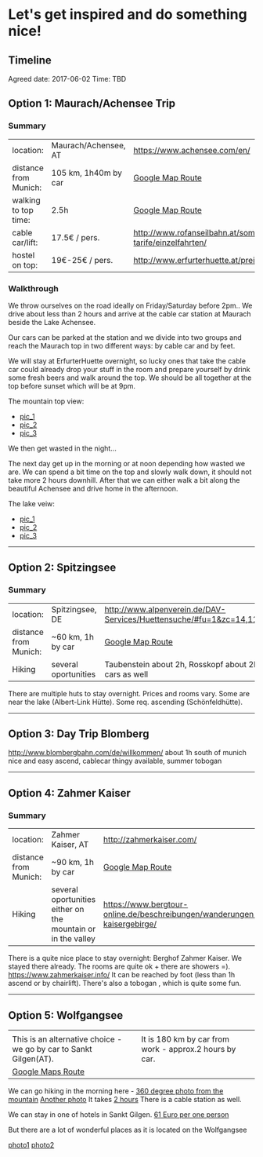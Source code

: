 # Let's get inspired and do something nice!

## Timeline

Agreed date: 2017-06-02 
Time: TBD

## Option 1: Maurach/Achensee Trip

### Summary

| | | |
| ------------- | ------------- | ------------- |
| location: | Maurach/Achensee, AT | https://www.achensee.com/en/ |
| distance from Munich: | 105 km, 1h40m by car | [Google Map Route](https://www.google.com/maps/dir/Munich,+Germany/Rofan+Cable+Car+Company,+Achensee+Str.+10,+6212+Maurach,+Austria/@47.7672566,11.4828136,10z/data=!4m14!4m13!1m5!1m1!1s0x479e75f9a38c5fd9:0x10cb84a7db1987d!2m2!1d11.5819806!2d48.1351253!1m5!1m1!1s0x479d7e3860b62701:0x2075f35cecb1c082!2m2!1d11.75125!2d47.424499!5i1) |
| walking to top time: | 2.5h | [Google Map Route](https://www.google.com/maps/dir/47.4243035,11.7513384/AirRofan,+6212+Eben+am+Achensee,+Austria/@47.4349213,11.7598334,2988m/data=!3m1!1e3!4m9!4m8!1m0!1m5!1m1!1s0x479d7fced0cb27e1:0xd9aee93d219bbcbe!2m2!1d11.764385!2d47.4424235!3e2) |
| cable car/lift: | 17.5€ / pers. | http://www.rofanseilbahn.at/sommer/betrieb-tarife/einzelfahrten/ |
| hostel on top: | 19€-25€ / pers. | http://www.erfurterhuette.at/preise/ |

### Walkthrough

We throw ourselves on the road ideally on Friday/Saturday before 2pm.. We drive about less than 2 hours and arrive at the cable car station at Maurach beside the Lake Achensee. 

Our cars can be parked at the station and we divide into two groups and reach the Maurach top in two different ways: by cable car and by feet. 

We will stay at ErfurterHuette overnight, so lucky ones that take the cable car could already drop your stuff in the room and prepare yourself by drink some fresh beers and walk around the top. We should be all together at the top before sunset which will be at 9pm.

The mountain top view:
* [pic_1](https://500px.com/photo/171393787/view-down-to-achensee-by-james-thomas?ctx_page=4&from=search&ctx_q=achensee&ctx_type=market&ctx_sort=relevance)
* [pic_2](https://500px.com/photo/169166143/hiking-in-rofan-mountain-aeria-in-tyrol-austria-by-lacrimas?ctx_page=1&from=search&ctx_q=maurach&ctx_type=market&ctx_sort=pulse)
* [pic_3](https://500px.com/photo/171710107/panorama-by-patrick-hauser?ctx_page=2&from=search&ctx_q=achensee&ctx_type=market&ctx_sort=relevance)


We then get wasted in the night...

The next day get up in the morning or at noon depending how wasted we are. We can spend a bit time on the top and slowly walk down, it should not take more 2 hours downhill. After that we can either walk a bit along the beautiful Achensee and drive home in the afternoon.

The lake veiw:
* [pic_1](https://500px.com/photo/176716027/the-caribbean-feeling-in-austria-by-christian-hochwimmer?ctx_page=3&from=search&ctx_q=achensee&ctx_type=market&ctx_sort=relevance)
* [pic_2](https://500px.com/photo/204587943/what-a-wonderful-world-2-raw-image-by-keri?ctx_page=1&from=search&ctx_q=achensee&ctx_type=market&ctx_sort=pulse)
* [pic_3](https://500px.com/photo/143502725/nature-s-peace-by-keri?ctx_page=1&from=search&ctx_q=achensee&ctx_type=market&ctx_sort=pulse)

***



## Option 2: Spitzingsee

### Summary

| | | |
| ------------- | ------------- | ------------- |
| location: | Spitzingsee, DE | http://www.alpenverein.de/DAV-Services/Huettensuche/#fu=1&zc=14,11.87888,47.65851 |
| distance from Munich: | ~60 km, 1h by car | [Google Map Route](https://www.google.de/maps/dir/Tiroler+Pl.,+81545+M%C3%BCnchen/Spitzingsee/@47.8814712,11.5122603,10z/data=!3m1!4b1!4m13!4m12!1m5!1m1!1s0x479ddf1dfec8ae43:0xd5f1940e814cc32a!2m2!1d11.5642607!2d48.0958273!1m5!1m1!1s0x477627793bf2561d:0xef0d7d5a4b5b986!2m2!1d11.8851375!2d47.6635745) |
| Hiking | several oportunities | Taubenstein about 2h, Rosskopf about 2h. both have cable cars as well    |

There are multiple huts to stay overnight. Prices and rooms vary. Some are near the lake (Albert-Link Hütte). Some req. ascending (Schönfeldhütte).


***



## Option 3: Day Trip Blomberg

http://www.blombergbahn.com/de/willkommen/
about 1h south of munich
nice and easy ascend, cablecar thingy available, summer tobogan


***

## Option 4: Zahmer Kaiser

### Summary

| | | |
| ------------- | ------------- | ------------- |
| location: | Zahmer Kaiser, AT | http://zahmerkaiser.com/ |
| distance from Munich: | ~90 km, 1h by car | [Google Map Route](https://www.google.de/maps/dir/Tiroler+Platz,+Munich/Zahmer+Kaiser/@47.8681994,11.6451435,10z/data=!3m1!4b1!4m13!4m12!1m5!1m1!1s0x479ddf1dfec8ae43:0xd5f1940e814cc32a!2m2!1d11.5642607!2d48.0958273!1m5!1m1!1s0x0:0x43e894024bdbd950!2m2!1d12.287768!2d47.637728) |
| Hiking | several oportunities either on the mountain or in the valley | https://www.bergtour-online.de/beschreibungen/wanderungen-kaisergebirge/    |

There is a quite nice place to stay overnight: Berghof Zahmer Kaiser. We stayed there already. The rooms are quite ok + there are showers =). https://www.zahmerkaiser.info/ It can be reached by foot (less than 1h ascend or by chairlift). There's also a tobogan , which is quite some fun.

***
## Option 5: Wolfgangsee


| | | |
| ------------- | ------------- | ------------- |
|||
|This is an alternative choice - we go by car to Sankt Gilgen(AT). |It is 180 km by car from work - approx.2 hours by car. | 
[Google Maps Route](https://goo.gl/maps/YbTR4PQvmWQ2) |


We can go hiking in the morning here - [360 degree photo from the mountain](https://www.google.de/maps/place/%D0%A6%D0%B2%D1%91%D0%BB%D1%8C%D1%84%D0%B5%D1%80%D1%85%D0%BE%D1%80%D0%BD/@47.7425461,13.3517113,3a,75y,40h,90t/data=!3m8!1e1!3m6!1s-CnRAPEHMDeE%2FV3ZXOD-iNuI%2FAAAAAAAAEEw%2FDOmO7PWtBxEtiZuTCPoHH-Yo0P5pQtCqQCLIB!2e4!3e11!6s%2F%2Flh3.googleusercontent.com%2F-CnRAPEHMDeE%2FV3ZXOD-iNuI%2FAAAAAAAAEEw%2FDOmO7PWtBxEtiZuTCPoHH-Yo0P5pQtCqQCLIB%2Fw203-h100-k-no-pi-0-ya339.5-ro-0-fo100%2F!7i7168!8i3584!4m12!1m6!3m5!1s0x4776baea490b943d:0x98f87fe45d0e80f!2sLueg+-+Austria+Jugendhotel+GmbH!8m2!3d47.7539923!4d13.372064!3m4!1s0x0:0xf838a1578d810f77!8m2!3d47.7425178!4d13.3514678!6m1!1e1?hl=ru)
[Another photo](https://www.google.de/maps/@47.7434,13.352073,3a,75y,90t/am=t/data=!3m8!1e2!3m6!1s35196517!2e1!3e10!6s%2F%2Flh6.googleusercontent.com%2Fproxy%2F-Z8WloXBAx4GVKCwtOD6rbj4bdbg_wbpp9HcWentBZiSkUwBIu_xsSd7sV6-GiM1y26Y0T-th2O64onMAXQmPar_vy6ItQ%3Dw203-h126-k-no!7i1680!8i1050?hl=ru)
It takes [2 hours](http://www.bergfex.com/sommer/st-gilgen-zwoelferhorn/touren/wandern/#/sommer/salzburg/touren/wanderung/7484,zwoelferhorn-st-gilgen-ueber-elferstein/)
There is a cable station as well.
 
We can stay in one of hotels in Sankt Gilgen. [61 Euro per one person](https://urlaub.check24.de/suche/angebot?regionId=837&cityId=5757&hotelId=40285&budget=&order=asc&hotelOnly=1&pageArea=hotelonly&offerSort=price&offerSortOrder=asc&regionSort=topregion&regionSortOrder=asc&hotelCategory=&airport=hotelOnly&recommendation=-&departureDate=2017-06-06&returnDate=2017-06-07&travelDuration=exact&adult=1&catering=breakfast&roomType=double&noRedirect=1)
 
But there are a lot of wonderful places as it is located on the Wolfgangsee 
 
[photo1](https://www.google.de/maps/@47.768632,13.3872443,3a,75y,90t/data=!3m8!1e2!3m6!1s-zlhtnWepKc4%2FV86oymsIpbI%2FAAAAAAAApJU%2FjYPEtgR9YNYLkG5yj_857JHDWjEm0qY6gCJkC!2e4!3e12!6s%2F%2Flh5.googleusercontent.com%2F-zlhtnWepKc4%2FV86oymsIpbI%2FAAAAAAAApJU%2FjYPEtgR9YNYLkG5yj_857JHDWjEm0qY6gCJkC%2Fw203-h114-k-no%2F!7i4896!8i2752?hl=ru)
[photo2](https://www.google.de/maps/place/5342+%D0%A4%D1%80%D0%B0%D0%BD%D1%86%D0%BE%D0%B7%D0%B5%D0%BD%D1%88%D0%B0%D0%BD%D1%86%D0%B5,+%D0%90%D0%B2%D1%81%D1%82%D1%80%D0%B8%D1%8F/@47.749569,13.387742,3a,75y,90t/data=!3m8!1e2!3m6!1s119416522!2e1!3e10!6s%2F%2Flh5.googleusercontent.com%2Fproxy%2FbLklIbSAGHoANciSoevEaHQX0gaQhXoiBLWijaHpxVVAFC1O6lu1mh9GLx6j9NAFKDQOovKfI8u8YLSgtn9gSLCms7xbWEA%3Dw203-h135-k-no!7i3872!8i2592!4m5!3m4!1s0x4776ba9237afd1a1:0x45b795817f051cbd!8m2!3d47.7472595!4d13.378939?hl=ru)
 
